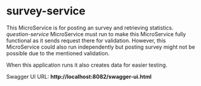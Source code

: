 # survey-service

This MicroService is for posting an survey and retrieving statistics. *question-service* MicroService must run to make
this MicroService fully functional as it sends request there for validation. However, this MicroService could also run
independently but posting survey might not be possible due to the mentioned validation. 

When this application runs it also creates data for easier testing.

Swagger UI URL: **http://localhost:8082/swagger-ui.html**